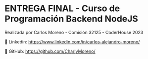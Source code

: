 # ENTREGA FINAL - Curso de Programación Backend NodeJS
Realizada por Carlos Moreno - Comisión 32125 - CoderHouse 2023

💼 Linkedin: https://www.linkedin.com/in/carlos-alejandro-moreno/

🔗 GitHub: https://github.com/CharlyMoreno/